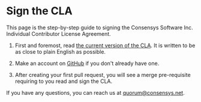 # Sign the CLA

This page is the step-by-step guide to signing the Consensys Software Inc.
Individual Contributor License Agreement.

1. First and foremost, read [the current version of the CLA].
   It is written to be as close to plain English as possible.

2. Make an account on [GitHub] if you don't already have one.

3. After creating your first pull request, you will see a merge
   pre-requisite requiring to you read and sign the CLA.

If you have any questions, you can reach us at [quorum@consensys.net].

[github]: https://github.com/
[the current version of the cla]: https://gist.github.com/rojotek/978b48a5e8b68836856a8961d6887992
[quorum@consensys.net]: mailto:quorum@consensys.net?subject=Quorum+Key+Manager

